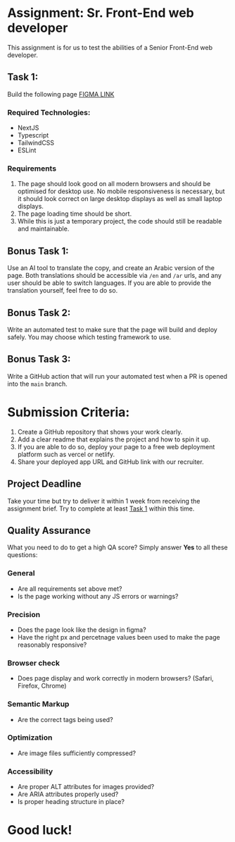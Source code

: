 # Assignment: Sr. Front-End web developer

This assignment is for us to test the abilities of a Senior Front-End web developer.

## Task 1:
Build the following page [FIGMA LINK](https://www.figma.com/file/SR8UZ7A0HhGMPm1zfBOqwg/baraka---dev?type=design&node-id=0-16173&mode=design&t=87vPsddffqQ3erAm-0)

### Required Technologies:
- NextJS
- Typescript
- TailwindCSS
- ESLint

### Requirements
1. The page should look good on all modern browsers and should be optimised for desktop use. No mobile responsiveness is necessary, but it should look correct on large desktop displays as well as small laptop displays.
2. The page loading time should be short.
3. While this is just a temporary project, the code should still be readable and maintainable.

## Bonus Task 1: 
Use an AI tool to translate the copy, and create an Arabic version of the page. Both translations should be accessible via `/en` and `/ar` urls, and any user should be able to switch languages.
If you are able to provide the translation yourself, feel free to do so. 

## Bonus Task 2:
Write an automated test to make sure that the page will build and deploy safely. You may choose which testing framework to use.

## Bonus Task 3:
Write a GitHub action that will run your automated test when a PR is opened into the `main` branch.

# Submission Criteria: 
1. Create a GitHub repository that shows your work clearly.
2. Add a clear readme that explains the project and how to spin it up.
3. If you are able to do so, deploy your page to a free web deployment platform such as vercel or netlify.
4. Share your deployed app URL and GitHub link with our recruiter.

## Project Deadline
Take your time but try to deliver it within 1 week from receiving the assignment brief. Try to complete at least [Task 1](#task-1) within this time. 

## Quality Assurance
What you need to do to get a high QA score? Simply answer **Yes** to all these questions:

### General
- Are all requirements set above met?
- Is the page working without any JS errors or warnings?

### Precision
- Does the page look like the design in figma?
- Have the right px and percetnage values been used to make the page reasonably responsive?

### Browser check
- Does page display and work correctly in modern browsers? (Safari, Firefox, Chrome)

### Semantic Markup
- Are the correct tags being used?

### Optimization
- Are image files sufficiently compressed?

### Accessibility
- Are proper ALT attributes for images provided?
- Are ARIA attributes properly used?
- Is proper heading structure in place?

# Good luck!
